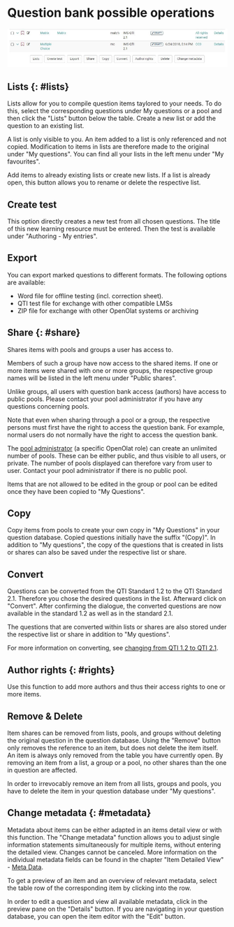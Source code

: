 # Question bank possible operations

![Operations in the question bank](assets/question_bank_operations.png.jpg)

## Lists {: #lists}

Lists allow for you to compile question items taylored to your needs. To do
this, select the corresponding questions under My questions or a pool and then
click the "Lists" button below the table. Create a new list or add the
question to an existing list.  

A list is only visible to you. An item added to a list is only referenced and
not copied. Modification to items in lists are therefore made to the original
under "My questions". You can find all your lists in the left menu under "My
favourites".

Add items to already existing lists or create new lists. If a list is already
open, this button allows you to rename or delete the respective list.

## Create test

This option directly creates a new test from all chosen questions. The title
of this new learning resource must be entered. Then the test is available
under "Authoring - My entries".

## Export

You can export marked questions to different formats. The following options
are available:

* Word file for offline testing (incl. correction sheet).
* QTI test file for exchange with other compatible LMSs
* ZIP file for exchange with other OpenOlat systems or archiving

## Share {: #share}

Shares items with pools and groups a user has access to.

Members of such a group have now access to the shared items. If one or more
items were shared with one or more groups, the respective group names will be
listed in the left menu under "Public shares".

Unlike groups, all users with question bank access (authors) have access to
public pools. Please contact your pool administrator if you have any questions
concerning pools.

Note that even when sharing through a pool or a group, the respective persons
must first have the right to access the question bank. For example, normal
users do not normally have the right to access the question bank.  

The [pool administrator](Question_Bank_Administration.md) (a specific
OpenOlat role) can create an unlimited number of pools. These can be either
public, and thus visible to all users, or private. The number of pools
displayed can therefore vary from user to user. Contact your pool
administrator if there is no public pool.

Items that are not allowed to be edited in the group or pool can be edited
once they have been copied to "My Questions".

## Copy

Copy items from pools to create your own copy in "My Questions" in your
question database. Copied questions initially have the suffix "(Copy)". In
addition to "My questions", the copy of the questions that is created in lists
or shares can also be saved under the respective list or share.

## Convert

Questions can be converted from the QTI Standard 1.2 to the QTI Standard 2.1.
Therefore you chose the desired questions in the list. Afterward click on
"Convert". After confirming the dialogue, the converted questions are now
available in the standard 1.2 as well as in the standard 2.1.

The questions that are converted within lists or shares are also stored under
the respective list or share in addition to "My questions".

For more information on converting, see [changing from QTI 1.2 to QTI
2.1](../learningresources/Changing_from_QTI_1.2_to_QTI_2.1.md).

## Author rights {: #rights}

Use this function to add more authors and thus their access rights to one or
more items.

## Remove & Delete

Item shares can be removed from lists, pools, and groups without deleting the
original question in the question database. Using the "Remove" button only
removes the reference to an item, but does not delete the item itself. An item
is always only removed from the table you have currently open. By removing an
item from a list, a group or a pool, no other shares than the one in question
are affected.

In order to irrevocably remove an item from all lists, groups and pools, you
have to delete the item in your question database under "My questions".

## Change metadata {: #metadata}

Metadata about items can be either adapted in an items detail view or with
this function. The "Change metadata" function allows you to adjust single
information statements simultaneously for multiple items, without entering the
detailed view. Changes cannot be canceled. More information on the individual
metadata fields can be found in the chapter "Item Detailed View" - [Meta
Data](Item_Detailed_View.md#ItemDetailedView-item_details_metadaten).

To get a preview of an item and an overview of relevant metadata, select the
table row of the corresponding item by clicking into the row.

In order to edit a question and view all available metadata, click in the
preview pane on the "Details" button. If you are navigating in your question
database, you can open the item editor with the "Edit" button.
